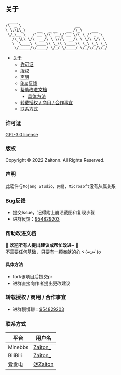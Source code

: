 ## 关于
```
 ____ 
/\  _`\                        __            
\ \,\L\_\     __   _ __    __ /\_\    ___    
 \/_\__ \   /'__`\/\`'__\/'__`\/\ \ /' _ `\  
   /\ \L\ \/\  __/\ \ \//\  __/\ \ \/\ \/\ \ 
   \ `\____\ \____\\ \_\\ \____\\ \_\ \_\ \_\
    \/_____/\/____/ \/_/ \/____/ \/_/\/_/\/_/
```

- [关于](#关于)
  - [许可证](#许可证)
  - [版权](#版权)
  - [声明](#声明)
  - [Bug反馈](#bug反馈)
  - [帮助改进文档](#帮助改进文档)
    - [具体方法](#具体方法)
  - [转载授权 / 商用 / 合作事宜](#转载授权--商用--合作事宜)
  - [联系方式](#联系方式)

### 许可证
[GPL-3.0 license](https://www.gnu.org/licenses/gpl-3.0.zh-cn.html)  

### 版权 
Copyright © 2022 Zaitonn. All Rights Reserved.

### 声明
此软件与`Mojang Studio`、`网易`、`Microsoft`没有从属关系

### Bug反馈
- 提交Issue，记得附上崩溃截图和复现步骤
- 进群反馈：[954829203](https://jq.qq.com/?_wv=1027&amp;k=XNZqPSPv)

### 帮助改进文档

💖 **欢迎所有人提出建议或帮忙改进~** 💖  
不需要任何基础，只要有一颗奉献的心ヾ(•ω•`)o
#### 具体方法
- fork该项目后提交pr
- 进群直接向作者提出更改建议

### 转载授权 / 商用 / 合作事宜
- 进群慢慢聊：[954829203](https://jq.qq.com/?_wv=1027&amp;k=XNZqPSPv)

### 联系方式

| 平台     | 用户名                                                    |
| -------- | --------------------------------------------------------- |
| Minebbs  | [Zaiton_](https://www.minebbs.com/members/zaiton_.21326/) |
| BiliBili | [Zaiton_](https://space.bilibili.com/406125728)           |
| 爱发电   | [@Zaiton](https://afdian.net/@Zaiton)                     |


